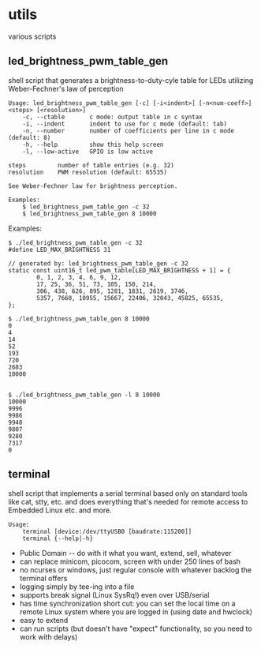 # utils
various scripts


## led_brightness_pwm_table_gen
shell script that generates a brightness-to-duty-cyle table for LEDs
utilizing Weber-Fechner's law of perception

	Usage: led_brightness_pwm_table_gen [-c] [-i<indent>] [-n<num-coeff>] <steps> [<resolution>]
	    -c, --ctable       c mode: output table in c syntax
	    -i, --indent       indent to use for c mode (default: tab)
	    -n, --number       number of coefficients per line in c mode (default: 8)
	    -h, --help         show this help screen
	    -l, --low-active   GPIO is low active

	steps         number of table entries (e.g. 32)
	resolution    PWM resolution (default: 65535)

	See Weber-Fechner law for brightness perception.

	Examples:
	    $ led_brightness_pwm_table_gen -c 32
	    $ led_brightness_pwm_table_gen 8 10000


Examples:

	$ ./led_brightness_pwm_table_gen -c 32
	#define LED_MAX_BRIGHTNESS 31

	// generated by: led_brightness_pwm_table_gen -c 32
	static const uint16_t led_pwm_table[LED_MAX_BRIGHTNESS + 1] = {
	        0, 1, 2, 3, 4, 6, 9, 12,
	        17, 25, 36, 51, 73, 105, 150, 214,
	        306, 438, 626, 895, 1281, 1831, 2619, 3746,
	        5357, 7660, 10955, 15667, 22406, 32043, 45825, 65535,
	};

	$ ./led_brightness_pwm_table_gen 8 10000
	0
	4
	14
	52
	193
	720
	2683
	10000


	$ ./led_brightness_pwm_table_gen -l 8 10000
	10000
	9996
	9986
	9948
	9807
	9280
	7317
	0


## terminal
shell script that implements a serial terminal based only on standard
tools like cat, stty, etc. and does everything that's needed for remote
access to Embedded Linux etc. and more.

	Usage:
	    terminal [device:/dev/ttyUSB0 [baudrate:115200]]
	    terminal {--help|-h}

- Public Domain -- do with it what you want, extend, sell, whatever
- can replace minicom, picocom, screen with under 250 lines of bash
- no ncurses or windows, just regular console with whatever backlog
  the terminal offers
- logging simply by tee-ing into a file
- supports break signal (Linux SysRq!) even over USB/serial
- has time synchronization short cut: you can set the local time on
  a remote Linux system where you are logged in (using date and hwclock)
- easy to extend
- can run scripts (but doesn't have "expect" functionality, so you
  need to work with delays)
